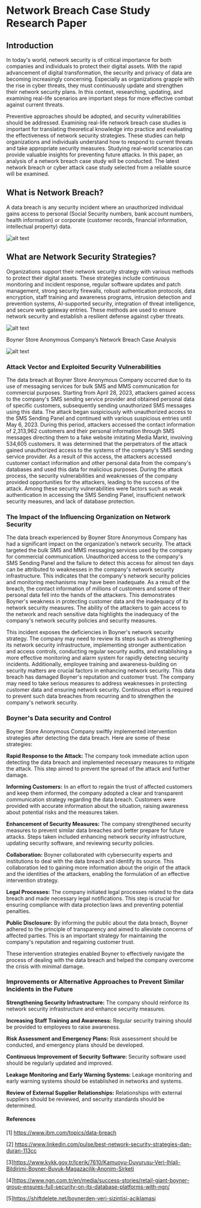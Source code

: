 # Network Breach Case Study Research Paper

## Introduction

In today's world, network security is of critical importance for both companies and individuals to protect their digital assets. With the rapid advancement of digital transformation, the security and privacy of data are becoming increasingly concerning. Especially as organizations grapple with the rise in cyber threats, they must continuously update and strengthen their network security plans. In this context, researching, updating, and examining real-life scenarios are important steps for more effective combat against current threats.

Preventive approaches should be adopted, and security vulnerabilities should be addressed. Examining real-life network breach case studies is important for translating theoretical knowledge into practice and evaluating the effectiveness of network security strategies. These studies can help organizations and individuals understand how to respond to current threats and take appropriate security measures. Studying real-world scenarios can provide valuable insights for preventing future attacks.
In this paper, an analysis of a network breach case study will be conducted. The latest network breach or cyber attack case study selected from a reliable source will be examined.

## What is Network Breach?

A data breach is any security incident where an unauthorized individual gains access to personal (Social Security numbers, bank account numbers, health information) or corporate (customer records, financial information, intellectual property) data.

![alt text](image.png)

## What are Network Security Strategies?

Organizations support their network security strategy with various methods to protect their digital assets. These strategies include continuous monitoring and incident response, regular software updates and patch management, strong security firewalls, robust authentication protocols, data encryption, staff training and awareness programs, intrusion detection and prevention systems, AI-supported security, integration of threat intelligence, and secure web gateway entries. These methods are used to ensure network security and establish a resilient defense against cyber threats.

![alt text](image-1.png)

Boyner Store Anonymous Company’s  Network Breach Case Analysis 

![alt text](image-2.png)

### Attack Vector and Exploited Security Vulnerabilities

The data breach at Boyner Store Anonymous Company occurred due to its use of messaging services for bulk SMS and MMS communication for commercial purposes. Starting from April 28, 2023, attackers gained access to the company's SMS sending service provider and obtained personal data of specific customers, subsequently sending unauthorized SMS messages using this data. The attack began suspiciously with unauthorized access to the SMS Sending Panel and continued with various suspicious entries until May 6, 2023. During this period, attackers accessed the contact information of 2,313,962 customers and their personal information through SMS messages directing them to a fake website imitating Media Markt, involving 534,605 customers. It was determined that the perpetrators of the attack gained unauthorized access to the systems of the company's SMS sending service provider. As a result of this access, the attackers accessed customer contact information and other personal data from the company's databases and used this data for malicious purposes. During the attack process, the security vulnerabilities and weaknesses of the company provided opportunities for the attackers, leading to the success of the attack. Among these security vulnerabilities were factors such as weak authentication in accessing the SMS Sending Panel, insufficient network security measures, and lack of database protection.

### The Impact of the Influencing Organization on Network Security

The data breach experienced by Boyner Store Anonymous Company has had a significant impact on the organization's network security. The attack targeted the bulk SMS and MMS messaging services used by the company for commercial communication. Unauthorized access to the company's SMS Sending Panel and the failure to detect this access for almost ten days can be attributed to weaknesses in the company's network security infrastructure. This indicates that the company's network security policies and monitoring mechanisms may have been inadequate. As a result of the breach, the contact information of millions of customers and some of their personal data fell into the hands of the attackers. This demonstrates Boyner's weakness in protecting customer data and the inadequacy of its network security measures. The ability of the attackers to gain access to the network and reach sensitive data highlights the inadequacy of the company's network security policies and security measures.

This incident exposes the deficiencies in Boyner's network security strategy. The company may need to review its steps such as strengthening its network security infrastructure, implementing stronger authentication and access controls, conducting regular security audits, and establishing a more effective monitoring and alarm system for rapidly detecting security incidents. Additionally, employee training and awareness-building on security matters are crucial factors in enhancing network security.
This data breach has damaged Boyner's reputation and customer trust. The company may need to take serious measures to address weaknesses in protecting customer data and ensuring network security. Continuous effort is required to prevent such data breaches from recurring and to strengthen the company's network security.

### Boyner's Data security and Control

Boyner Store Anonymous Company swiftly implemented intervention strategies after detecting the data breach. Here are some of these strategies:

**Rapid Response to the Attack:** The company took immediate action upon detecting the data breach and implemented necessary measures to mitigate the attack. This step aimed to prevent the spread of the attack and further damage.

**Informing Customers:** In an effort to regain the trust of affected customers and keep them informed, the company adopted a clear and transparent communication strategy regarding the data breach. Customers were provided with accurate information about the situation, raising awareness about potential risks and the measures taken.

**Enhancement of Security Measures:** The company strengthened security measures to prevent similar data breaches and better prepare for future attacks. Steps taken included enhancing network security infrastructure, updating security software, and reviewing security policies.

**Collaboration:** Boyner collaborated with cybersecurity experts and institutions to deal with the data breach and identify its source. This collaboration led to gaining more information about the origin of the attack and the identities of the attackers, enabling the formulation of an effective intervention strategy.

**Legal Processes:** The company initiated legal processes related to the data breach and made necessary legal notifications. This step is crucial for ensuring compliance with data protection laws and preventing potential penalties.

**Public Disclosure:** By informing the public about the data breach, Boyner adhered to the principle of transparency and aimed to alleviate concerns of affected parties. This is an important strategy for maintaining the company's reputation and regaining customer trust.

These intervention strategies enabled Boyner to effectively navigate the process of dealing with the data breach and helped the company overcome the crisis with minimal damage.

### Improvements or Alternative Approaches to Prevent Similar Incidents in the Future

**Strengthening Security Infrastructure:** The company should reinforce its network security infrastructure and enhance security measures.

**Increasing Staff Training and Awareness:** Regular security training should be provided to employees to raise awareness.

**Risk Assessment and Emergency Plans:** Risk assessment should be conducted, and emergency plans should be developed.

**Continuous Improvement of Security Software:** Security software used should be regularly updated and improved.

**Leakage Monitoring and Early Warning Systems:** Leakage monitoring and early warning systems should be established in networks and systems.

**Review of External Supplier Relationships:** Relationships with external suppliers should be reviewed, and security standards should be determined.


#### References

[1] https://www.ibm.com/topics/data-breach

[2] https://www.linkedin.com/pulse/best-network-security-strategies-dan-duran-113cc

[3]https://www.kvkk.gov.tr/Icerik/7610/Kamuoyu-Duyurusu-Veri-Ihlali-Bildirimi-Boyner-Buyuk-Magazacilik-Anonim-Sirketi

[4]https://www.ngn.com.tr/en/media/success-stories/retail-giant-boyner-group-ensures-full-security-on-its-database-platforms-with-ngn/

[5]https://shiftdelete.net/boynerden-veri-sizintisi-aciklamasi
